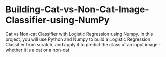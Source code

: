 # Building-Cat-vs-Non-Cat-Image-Classifier-using-NumPy
Cat vs Non-cat Classifier with Logistic Regression using Numpy. In this project, you will use Python and Numpy to build a Logistic Regression Classifier from scratch, and apply it to predict the class of an input image - whether it is a cat or a non-cat.
